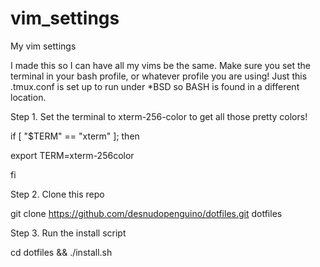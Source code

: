 # vim_settings
My vim settings

I made this so I can have all my vims be the same. Make sure you set the terminal in your bash profile, or whatever profile you are using! Just this .tmux.conf is set up to run under *BSD so BASH is found in a different location.

Step 1. Set the terminal to xterm-256-color to get all those pretty colors!

if [ "$TERM" == "xterm" ]; then

  export TERM=xterm-256color
  
fi

Step 2. Clone this repo

git clone https://github.com/desnudopenguino/dotfiles.git dotfiles

Step 3. Run the install script

cd dotfiles && ./install.sh
